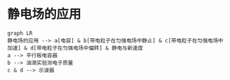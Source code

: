 # 静电场的应用

```mermaid
graph LR
静电场的应用 --> a[电容] & b[带电粒子在匀强电场中静止] & c[带电粒子在匀强电场中加速] & d[带电粒子在匀强电场中偏转] & 静电与新速度
a --> 平行板电容器
b --> 油滴实验测电子质量
c & d --> 示波器
```